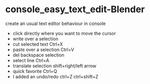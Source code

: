 # console_easy_text_edit-Blender
create an usual text editor behaviour in console

* click directly where you want to move the cursor
* write over a selection
* cut selected text Ctrl+X
* paste over a selection Ctrl+V
* del backspace selection
* select line Ctrl+A
* translate selection shift+right/left arrow
* quick favorite Ctrl+Q
* I added an undo/redo ctrl+Z ctrl+shift+Z
